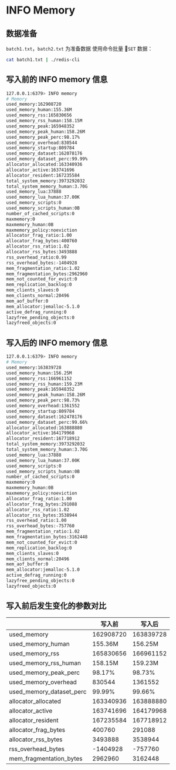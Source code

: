 # INFO Memory

## 数据准备

`batch1.txt`，`batch2.txt` 为准备数据
使用命令批量 `SET` 数据：

```bash
cat batch1.txt | ./redis-cli
```

## 写入前的 INFO memory 信息
```bash
127.0.0.1:6379> INFO memory
# Memory
used_memory:162908720
used_memory_human:155.36M
used_memory_rss:165830656
used_memory_rss_human:158.15M
used_memory_peak:165948352
used_memory_peak_human:158.26M
used_memory_peak_perc:98.17%
used_memory_overhead:830544
used_memory_startup:809784
used_memory_dataset:162078176
used_memory_dataset_perc:99.99%
allocator_allocated:163340936
allocator_active:163741696
allocator_resident:167235584
total_system_memory:3973292032
total_system_memory_human:3.70G
used_memory_lua:37888
used_memory_lua_human:37.00K
used_memory_scripts:0
used_memory_scripts_human:0B
number_of_cached_scripts:0
maxmemory:0
maxmemory_human:0B
maxmemory_policy:noeviction
allocator_frag_ratio:1.00
allocator_frag_bytes:400760
allocator_rss_ratio:1.02
allocator_rss_bytes:3493888
rss_overhead_ratio:0.99
rss_overhead_bytes:-1404928
mem_fragmentation_ratio:1.02
mem_fragmentation_bytes:2962960
mem_not_counted_for_evict:0
mem_replication_backlog:0
mem_clients_slaves:0
mem_clients_normal:20496
mem_aof_buffer:0
mem_allocator:jemalloc-5.1.0
active_defrag_running:0
lazyfree_pending_objects:0
lazyfreed_objects:0
```

## 写入后的 INFO memory 信息

```bash
127.0.0.1:6379> INFO memory
# Memory
used_memory:163839728
used_memory_human:156.25M
used_memory_rss:166961152
used_memory_rss_human:159.23M
used_memory_peak:165948352
used_memory_peak_human:158.26M
used_memory_peak_perc:98.73%
used_memory_overhead:1361552
used_memory_startup:809784
used_memory_dataset:162478176
used_memory_dataset_perc:99.66%
allocator_allocated:163888880
allocator_active:164179968
allocator_resident:167718912
total_system_memory:3973292032
total_system_memory_human:3.70G
used_memory_lua:37888
used_memory_lua_human:37.00K
used_memory_scripts:0
used_memory_scripts_human:0B
number_of_cached_scripts:0
maxmemory:0
maxmemory_human:0B
maxmemory_policy:noeviction
allocator_frag_ratio:1.00
allocator_frag_bytes:291088
allocator_rss_ratio:1.02
allocator_rss_bytes:3538944
rss_overhead_ratio:1.00
rss_overhead_bytes:-757760
mem_fragmentation_ratio:1.02
mem_fragmentation_bytes:3162448
mem_not_counted_for_evict:0
mem_replication_backlog:0
mem_clients_slaves:0
mem_clients_normal:20496
mem_aof_buffer:0
mem_allocator:jemalloc-5.1.0
active_defrag_running:0
lazyfree_pending_objects:0
lazyfreed_objects:0
```

## 写入前后发生变化的参数对比

|                          | 写入前    | 写入后    |
| ------------------------ | --------- | --------- |
| used_memory              | 162908720 | 163839728 |
| used_memory_human        | 155.36M   | 156.25M   |
| used_memory_rss          | 165830656 | 166961152 |
| used_memory_rss_human    | 158.15M   | 159.23M   |
| used_memory_peak_perc    | 98.17%    | 98.73%    |
| used_memory_overhead     | 830544    | 1361552   |
| used_memory_dataset_perc | 99.99%    | 99.66%    |
| allocator_allocated      | 163340936 | 163888880 |
| allocator_active         | 163741696 | 164179968 |
| allocator_resident       | 167235584 | 167718912 |
| allocator_frag_bytes     | 400760    | 291088    |
| allocator_rss_bytes      | 3493888   | 3538944   |
| rss_overhead_bytes       | -1404928  | -757760   |
| mem_fragmentation_bytes  | 2962960   | 3162448   |